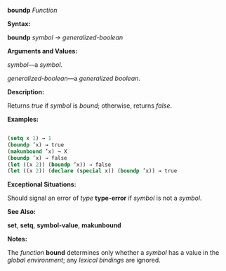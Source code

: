 **boundp** *Function* 



**Syntax:** 



**boundp** *symbol → generalized-boolean* 



**Arguments and Values:** 



*symbol*—a *symbol*. 



*generalized-boolean*—a *generalized boolean*. 



**Description:** 



Returns *true* if *symbol* is *bound*; otherwise, returns *false*. 







 



 



**Examples:**
```lisp

(setq x 1) → 1 
(boundp ’x) → true 
(makunbound ’x) → X 
(boundp ’x) → false 
(let ((x 2)) (boundp ’x)) → false 
(let ((x 2)) (declare (special x)) (boundp ’x)) → true 

```
**Exceptional Situations:** 



Should signal an error of *type* **type-error** if *symbol* is not a *symbol*. 



**See Also:** 



**set**, **setq**, **symbol-value**, **makunbound** 



**Notes:** 



The *function* **bound** determines only whether a *symbol* has a value in the *global environment*; any *lexical bindings* are ignored. 



